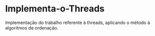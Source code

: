# Implementa-o-Threads
Implementação do trabalho referente à threads, aplicando o método à algoritmos de ordenação.
